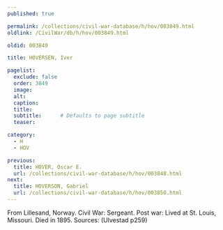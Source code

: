 ```yaml
---
published: true

permalink: /collections/civil-war-database/h/hov/003849.html
oldlink: /CivilWar/db/h/hov/003849.html

oldid: 003849

title: HOVERSEN, Iver

pagelist:
  exclude: false
  order: 3849
  image: 
  alt:
  caption:
  title:
  subtitle:      # Defaults to page subtitle
  teaser:

category: 
  - H 
  - HOV

previous:
  title: HOVER, Oscar E.
  url: /collections/civil-war-database/h/hov/003848.html  
next:
  title: HOVERSON, Gabriel
  url: /collections/civil-war-database/h/hov/003850.html   
---
```

From Lillesand, Norway. Civil War: Sergeant. Post war: Lived at St. Louis, Missouri. Died in 1895. Sources: (Ulvestad p259)